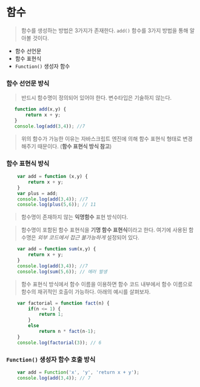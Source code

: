# 함수


> 함수를 생성하는 방법은 3가지가 존재한다. `add()` 함수를 3가지 방법을 통해 알아볼 것이다.
- 함수 선언문
- 함수 표현식
- `Function()` 생성자 함수

### 함수 선언문 방식
 > 반드시 함수명이 정의되어 있어야 한다. 변수타입은 기술하지 않는다.
 ```javascript     
	function add(x,y) {
        return x + y;
    }
    console.log(add(3,4)); //7
```
> 위의 함수가 가능한 이유는 자바스크립트 엔진에 의해 함수 표현식 형태로 변경해주기 때문이다. (**함수 표현식 방식 참고**)



### 함수 표현식 방식
```javascript     
	var add = function (x,y) {
        return x + y;
    }
    var plus = add;
    console.log(add(3,4)); //7
    console.log(plus(5,6)); // 11
```

> 함수명이 존재하지 않는 **익명함수** 표현 방식이다. 



> 함수명이 포함된 함수 표현식을 **기명 함수 표현식**이라고 한다. 여기에 사용된 함수명은 _외부 코드에서 접근 불가능하게_ 설정되어 있다. 
```javascript     
	var add = function sum(x,y) {
        return x + y;
    }
    console.log(add(3,4)); //7
    console.log(sum(5,6)); // 에러 발생
```


> 함수 표현식 방식에서 함수 이름을 이용하면 함수 코드 내부에서 함수 이름으로 함수의 재귀적인 호출이 가능하다. 아래의 예시를 살펴보자.
```javascript     
	var factorial = function fact(n) {
        if(n <= 1) {
            return 1;
        }
        else
            return n * fact(n-1);
    }
    console.log(factorial(3)); // 6
```


### `Function()` 생성자 함수 호출 방식

```javascript     
    var add = Function('x', 'y', 'return x + y');
    console.log(add(3,4)); // 7
```